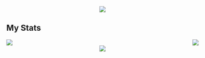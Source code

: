 <!-- top banner -->
<div align="center">
  <img src="https://capsule-render.vercel.app/api?type=waving&height=270&color=gradient&text=Hey%20there,%20I'm%20Edwin&section=header&textBg=false&fontAlignY=48&animation=twinkling&desc=🍣%20🎢%20🍿%20🕹️%20🍦%20🏓%20🍕&descAlign=78&descAlignY=62&descSize=19"/>
</div>

## My Stats

<!-- GitHub streak -->

<!-- [![GitHub Streak](https://streak-stats.demolab.com?user=edwinperaza99&theme=tokyonight)](https://git.io/streak-stats) -->

<!-- Most used languages -->

<!-- ![Top Langs](https://github-readme-stats.vercel.app/api/top-langs/?username=edwinperaza99&layout=compact&theme=tokyonight) -->

<div style="display: flex; justify-content: space-between;">
    <!-- GitHub streak -->
    <img src="https://streak-stats.demolab.com?user=edwinperaza99&theme=tokyonight">
    <!-- Most used languages -->
    <img src="https://github-readme-stats.vercel.app/api/top-langs/?username=edwinperaza99&layout=compact&theme=tokyonight">
</div>

<!-- footer -->
<div align="center">
  <img src="https://capsule-render.vercel.app/api?type=waving&height=110&color=gradient&section=footer&textBg=false&fontAlignY=48&animation=twinkling&descAlign=78&descAlignY=62&descSize=19"/>
</div>
